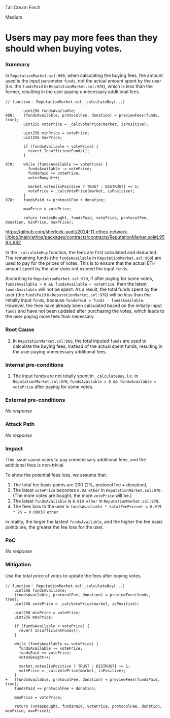 Tall Cream Finch

Medium

# Users may pay more fees than they should when buying votes.

### Summary

In `ReputationMarket.sol:960`, when calculating the buying fees, the amount used is the input parameter `funds`, not the actual amount spent by the user (i.e. the `fundsPaid` in `ReputationMarket.sol:978`), which is less than the former, resulting in the user paying unnecessary additional fees.
```solidity
// function： ReputationMarket.sol:_calculateBuy(...)

        uint256 fundsAvailable;
960:    (fundsAvailable, protocolFee, donation) = previewFees(funds, true);
        uint256 votePrice = _calcVotePrice(market, isPositive);
    
        uint256 minPrice = votePrice;
        uint256 maxPrice;
    
        if (fundsAvailable < votePrice) {
          revert InsufficientFunds();
        }
    
970:    while (fundsAvailable >= votePrice) {
          fundsAvailable -= votePrice;
          fundsPaid += votePrice;
          votesBought++;
    
          market.votes[isPositive ? TRUST : DISTRUST] += 1;
          votePrice = _calcVotePrice(market, isPositive);
        }
978:    fundsPaid += protocolFee + donation;
    
        maxPrice = votePrice;
    
        return (votesBought, fundsPaid, votePrice, protocolFee, donation, minPrice, maxPrice);
```
https://github.com/sherlock-audit/2024-11-ethos-network-ii/blob/main/ethos/packages/contracts/contracts/ReputationMarket.sol#L959-L982

In the `_calculateBuy` function, the fees are first calculated and deducted. The remaining funds (the `fundsAvailable` in `ReputationMarket.sol:960`) are used to pay for the prices of votes. This is to ensure that the actual ETH amount spent by the user does not exceed the input `funds`. 

According to `ReputationMarket.sol:970`, if after paying for some votes, `fundsAvailable > 0 && fundsAvailable < votePrice`, then the latest `fundsAvailable` will not be spent. As a result, the total funds spent by the user (the `fundsPaid` in `ReputationMarket.sol:978`) will be less than the initially input `funds`, because `fundsPaid = funds - fundsAvailable`. However, the fees have already been calculated based on the initially input `funds` and have not been updated after purchasing the votes, which leads to the user paying more fees than necessary.

### Root Cause

1. In `ReputationMarket.sol:960`, the total inputed `funds` are used to calculate the buying fees, instead of the actual spent funds, resulting in the user paying unnecessary additional fees.


### Internal pre-conditions

1. The input funds are not totally spent in `_calculateBuy`, i.e. in `ReputationMarket.sol:970`, `fundsAvailable > 0 && fundsAvailable < votePrice` after paying for some votes.

### External pre-conditions

_No response_

### Attack Path

_No response_

### Impact

This issue cause users to pay unnecessary additional fees, and the additional fees is non-trivial.

To show the potential fees loss, we assume that:
1. The total fee basis points are 200 (2%, protocol fee + donation), 
2. The latest `votePrice` becomes `0.02 ether` in `ReputationMarket.sol:970`. (The more votes are bought, the more `votePrice` will be.)
3. The latest `fundsAvailable` is `0.019 ether` in `ReputationMarket.sol:970`.
4. The fees loss to the user is `fundsAvailable * totalFeePercent = 0.019 * 2% = 0.00038 ether`.

In reality, the larger the lastest `fundsAvailable`, and the higher the fee basis points are, the greater the fee loss for the user.

### PoC

_No response_

### Mitigation

Use the total price of votes to update the fees after buying votes.
```solidity
// function： ReputationMarket.sol:_calculateBuy(...)
    uint256 fundsAvailable;
    (fundsAvailable, protocolFee, donation) = previewFees(funds, true);
    uint256 votePrice = _calcVotePrice(market, isPositive);

    uint256 minPrice = votePrice;
    uint256 maxPrice;

    if (fundsAvailable < votePrice) {
      revert InsufficientFunds();
    }

    while (fundsAvailable >= votePrice) {
      fundsAvailable -= votePrice;
      fundsPaid += votePrice;
      votesBought++;

      market.votes[isPositive ? TRUST : DISTRUST] += 1;
      votePrice = _calcVotePrice(market, isPositive);
    }
+   (fundsAvailable, protocolFee, donation) = previewFees(fundsPaid, true);
    fundsPaid += protocolFee + donation;

    maxPrice = votePrice;

    return (votesBought, fundsPaid, votePrice, protocolFee, donation, minPrice, maxPrice);
```